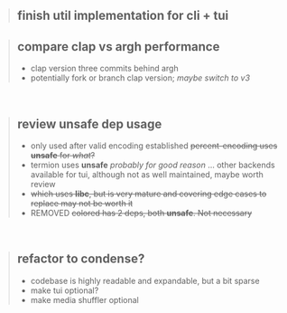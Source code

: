 > finish util implementation for cli + tui
> -

> compare clap vs argh performance
> -
> - clap version three commits behind argh
> - potentially fork or branch clap version; *maybe switch to v3*

<br/>

> review unsafe dep usage
> -
> - only used after valid encoding established <del> percent-encoding uses **unsafe** for *what*?
> - termion uses **unsafe** *probably for good reason* ... other backends available for tui, although not as well maintained, maybe worth review
> - <del/> which uses **libc**, but is very mature and covering edge cases to replace may not be worth it
> - REMOVED <del/> colored has 2 deps, both **unsafe**. Not necessary

<br/>

> refactor to condense?
> -
> - codebase is highly readable and expandable, but a bit sparse
> - make tui optional?
> - make media shuffler optional